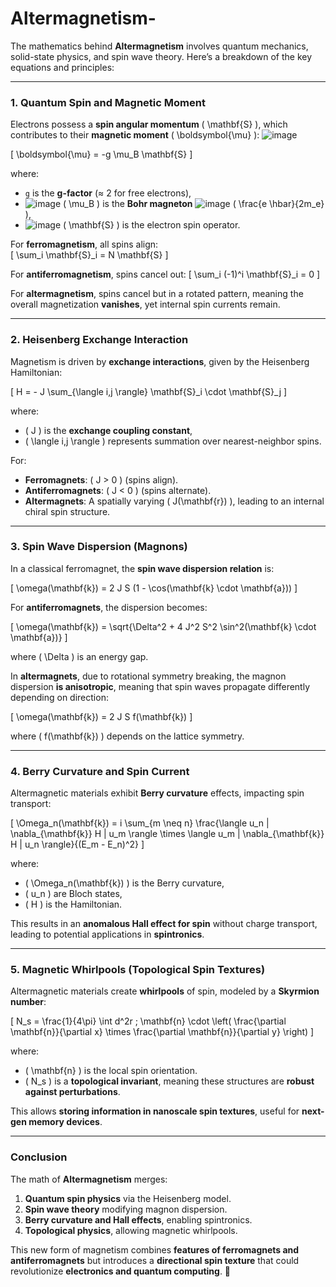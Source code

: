 # Altermagnetism-
 


The mathematics behind **Altermagnetism** involves quantum mechanics, solid-state physics, and spin wave theory. Here’s a breakdown of the key equations and principles:

---

### **1. Quantum Spin and Magnetic Moment**
Electrons possess a **spin angular momentum** \( \mathbf{S} \), which contributes to their **magnetic moment** \( \boldsymbol{\mu} \):
![image](https://github.com/user-attachments/assets/b46b798f-d503-49b6-9cb9-be2ed306840e)

\[
\boldsymbol{\mu} = -g \mu_B \mathbf{S}
\]

where:
- `g` is the **g-factor** (≈ 2 for free electrons),
- ![image](https://github.com/user-attachments/assets/75ae8f2b-7361-4e90-b78e-be25a51004f7)
\( \mu_B \) is the **Bohr magneton** ![image](https://github.com/user-attachments/assets/c4905db5-376e-42c0-984f-19b8be0d996c)
\( \frac{e \hbar}{2m_e} \),
- ![image](https://github.com/user-attachments/assets/4d9f414d-be46-41f9-9680-6c1bee604998)
\( \mathbf{S} \) is the electron spin operator.

For **ferromagnetism**, all spins align:  
\[
\sum_i \mathbf{S}_i = N \mathbf{S}
\]

For **antiferromagnetism**, spins cancel out:
\[
\sum_i (-1)^i \mathbf{S}_i = 0
\]

For **altermagnetism**, spins cancel but in a rotated pattern, meaning the overall magnetization **vanishes**, yet internal spin currents remain.

---

### **2. Heisenberg Exchange Interaction**
Magnetism is driven by **exchange interactions**, given by the Heisenberg Hamiltonian:

\[
H = - J \sum_{\langle i,j \rangle} \mathbf{S}_i \cdot \mathbf{S}_j
\]

where:
- \( J \) is the **exchange coupling constant**,
- \( \langle i,j \rangle \) represents summation over nearest-neighbor spins.

For:
- **Ferromagnets**: \( J > 0 \) (spins align).
- **Antiferromagnets**: \( J < 0 \) (spins alternate).
- **Altermagnets**: A spatially varying \( J(\mathbf{r}) \), leading to an internal chiral spin structure.

---

### **3. Spin Wave Dispersion (Magnons)**
In a classical ferromagnet, the **spin wave dispersion relation** is:

\[
\omega(\mathbf{k}) = 2 J S (1 - \cos(\mathbf{k} \cdot \mathbf{a}))
\]

For **antiferromagnets**, the dispersion becomes:

\[
\omega(\mathbf{k}) = \sqrt{\Delta^2 + 4 J^2 S^2 \sin^2(\mathbf{k} \cdot \mathbf{a})}
\]

where \( \Delta \) is an energy gap.

In **altermagnets**, due to rotational symmetry breaking, the magnon dispersion **is anisotropic**, meaning that spin waves propagate differently depending on direction:

\[
\omega(\mathbf{k}) = 2 J S f(\mathbf{k})
\]

where \( f(\mathbf{k}) \) depends on the lattice symmetry.

---

### **4. Berry Curvature and Spin Current**
Altermagnetic materials exhibit **Berry curvature** effects, impacting spin transport:

\[
\Omega_n(\mathbf{k}) = i \sum_{m \neq n} \frac{\langle u_n | \nabla_{\mathbf{k}} H | u_m \rangle \times \langle u_m | \nabla_{\mathbf{k}} H | u_n \rangle}{(E_m - E_n)^2}
\]

where:
- \( \Omega_n(\mathbf{k}) \) is the Berry curvature,
- \( u_n \) are Bloch states,
- \( H \) is the Hamiltonian.

This results in an **anomalous Hall effect for spin** without charge transport, leading to potential applications in **spintronics**.

---

### **5. Magnetic Whirlpools (Topological Spin Textures)**
Altermagnetic materials create **whirlpools** of spin, modeled by a **Skyrmion number**:

\[
N_s = \frac{1}{4\pi} \int d^2r \; \mathbf{n} \cdot \left( \frac{\partial \mathbf{n}}{\partial x} \times \frac{\partial \mathbf{n}}{\partial y} \right)
\]

where:
- \( \mathbf{n} \) is the local spin orientation.
- \( N_s \) is a **topological invariant**, meaning these structures are **robust against perturbations**.

This allows **storing information in nanoscale spin textures**, useful for **next-gen memory devices**.

---

### **Conclusion**
The math of **Altermagnetism** merges:
1. **Quantum spin physics** via the Heisenberg model.
2. **Spin wave theory** modifying magnon dispersion.
3. **Berry curvature and Hall effects**, enabling spintronics.
4. **Topological physics**, allowing magnetic whirlpools.

This new form of magnetism combines **features of ferromagnets and antiferromagnets** but introduces a **directional spin texture** that could revolutionize **electronics and quantum computing**. 🚀
